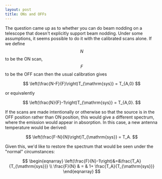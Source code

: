 ```yaml
---
layout: post
title: ONs and OFFs
---
```

The question came up as to whether you can do beam nodding on a telescope that doesn't explicitly support beam nodding.  Under some assumptions, it seems possible to do it with the calibrated scans alone.  If we define $$N$$ to be the ON scan, $$F$$ to be the OFF scan then the usual calibration gives

$$
\left(\frac{N-F}{F}\right)T_{\mathrm{sys}} = T_{A,0}
$$

or equivalently

$$
\left(\frac{N}{F}-1\right)T_{\mathrm{sys}} = T_{A,0}.
$$

If the scans are made intentionally or otherwise so that the source is in the OFF position rather than ON position, this would give a different spectrum, where the emission would appear in absorption.  In this case, a new antenna temperature would be derived:

$$
\left(\frac{F-N}{N}\right)T_{\mathrm{sys}} = T_A.
$$

Given this, we'd like to restore the spectrum that would be seen under the "normal" circumstances:

$$
\begin{eqnarray}
\left(\frac{F}{N}-1\right)&=&\frac{T_A}{T_{\mathrm{sys}}} \\
\frac{F}{N} & = & 1+ \frac{T_A}{T_{\mathrm{sys}}}
\end{eqnarray}
$$
